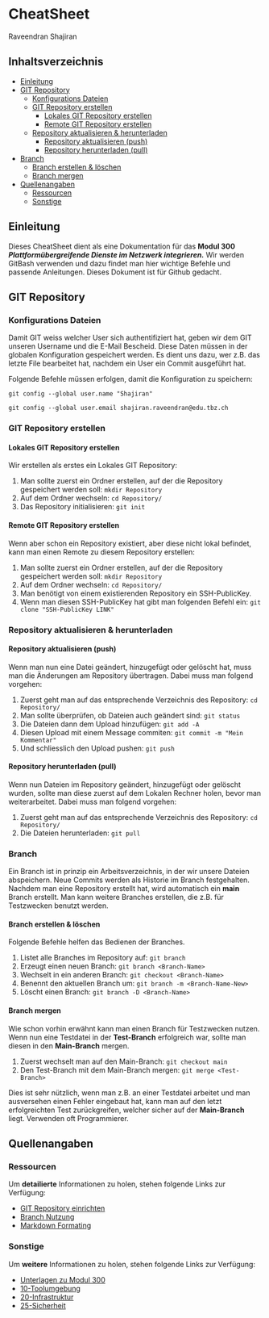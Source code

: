 # CheatSheet

Raveendran Shajiran

## Inhaltsverzeichnis
- [Einleitung](#Einleitung)
- [GIT Repository](#GIT_Repository)
     - [Konfigurations Dateien](#Konfigurations_Dateien)
     - [GIT Repository erstellen](#GIT_Repository_erstellen)
          - [Lokales GIT Repository erstellen](#Lokales_GIT_Repository_erstellen)
          - [Remote GIT Repository erstellen](#Remote_GIT_Repository_erstellen)
     - [Repository aktualisieren & herunterladen](#Repository_aktualisieren_&_herunterladen)
          - [Repository aktualisieren (push)](#Repository_aktualisieren_(push))
          - [Repository herunterladen (pull)](#Repository_herunterladen_(pull))
- [Branch](#Branch)
     - [Branch erstellen & löschen](#Branch_erstellen_&_löschen)
     - [Branch mergen](#Branch_mergen)
- [Quellenangaben](#Quellenangaben)
     - [Ressourcen](#Ressourcen)
     - [Sonstige](#Sonstige)

<a name="Einleitung"></a>
## Einleitung
Dieses CheatSheet dient als eine Dokumentation für das **Modul 300** ***Plattformübergreifende Dienste im Netzwerk integrieren.***
Wir werden GitBash verwenden und dazu findet man hier wichtige Befehle und passende Anleitungen. Dieses Dokument ist für Github gedacht.

<a name="GIT_Repository"></a>
## GIT Repository
<a name="Konfigurations_Dateien"></a>
### Konfigurations Dateien
Damit GIT weiss welcher User sich authentifiziert hat, geben wir dem GIT unseren Username und die E-Mail Bescheid. Diese Daten müssen in der globalen Konfiguration gespeichert werden. Es dient uns dazu, wer z.B. das letzte File bearbeitet hat, nachdem ein User ein Commit ausgeführt hat. 

Folgende Befehle müssen erfolgen, damit die Konfiguration zu speichern:

`git config --global user.name "Shajiran"`

`git config --global user.email shajiran.raveendran@edu.tbz.ch`

<a name="GIT_Repository_erstellen"></a>
### GIT Repository erstellen
<a name="Lokales_GIT_Repository_erstellen"></a>
#### Lokales GIT Repository erstellen
Wir erstellen als erstes ein Lokales GIT Repository:
1. Man sollte zuerst ein Ordner erstellen, auf der die Repository gespeichert werden soll: `mkdir Repository`
2. Auf dem Ordner wechseln: `cd Repository/`
3. Das Repository initialisieren: `git init`

<a name="Remote_GIT_Repository_erstellen"></a>
#### Remote GIT Repository erstellen
Wenn aber schon ein Repository existiert, aber diese nicht lokal befindet, kann man einen Remote zu diesem Repository erstellen:
1. Man sollte zuerst ein Ordner erstellen, auf der die Repository gespeichert werden soll: `mkdir Repository`
2. Auf dem Ordner wechseln: `cd Repository/`
2. Man benötigt von einem existierenden Repository ein SSH-PublicKey. 
3. Wenn man diesen SSH-PublicKey hat gibt man folgenden Befehl ein: `git clone "SSH-PublicKey LINK"`

<a name="Repository_aktualisieren_&_herunterladen"></a>
### Repository aktualisieren & herunterladen
<a name="Repository_aktualisieren_(push)"></a>
#### Repository aktualisieren (push)
Wenn man nun eine Datei geändert, hinzugefügt oder gelöscht hat, muss man die Änderungen am Repository übertragen. Dabei muss man folgend vorgehen:
1. Zuerst geht man auf das entsprechende Verzeichnis des Repository: `cd Repository/`
2. Man sollte überprüfen, ob Dateien auch geändert sind: `git status`
3. Die Dateien dann dem Upload hinzufügen: `git add -A`
4. Diesen Upload mit einem Message commiten: `git commit -m "Mein Kommentar"`
5. Und schliesslich den Upload pushen: `git push`

<a name="Repository_herunterladen_(pull)"></a>
#### Repository herunterladen (pull)
Wenn nun Dateien im Repository geändert, hinzugefügt oder gelöscht wurden, sollte man diese zuerst auf dem Lokalen Rechner holen, bevor man weiterarbeitet. Dabei muss man folgend vorgehen:
1. Zuerst geht man auf das entsprechende Verzeichnis des Repository: `cd Repository/`
2. Die Dateien herunterladen: `git pull`


<a name="Branch"></a>
### Branch
Ein Branch ist in prinzip ein Arbeitsverzeichnis, in der wir unsere Dateien abspeichern. Neue Commits werden als Historie im Branch festgehalten. Nachdem man eine Repository erstellt hat, wird automatisch ein **main** Branch erstellt. Man kann weitere Branches erstellen, die z.B. für Testzwecken benutzt werden. 

<a name="Branch_erstellen_&_löschen"></a>
#### Branch erstellen & löschen
Folgende Befehle helfen das Bedienen der Branches.
1. Listet alle Branches im Repository auf: `git branch`
2. Erzeugt einen neuen Branch: `git branch <Branch-Name>`
3. Wechselt in ein anderen Branch: `git checkout <Branch-Name>`
4. Benennt den aktuellen Branch um: `git branch -m <Branch-Name-New>`
5. Löscht einen Branch: `git branch -D <Branch-Name>`

<a name="Branch_mergen"></a>
#### Branch mergen
Wie schon vorhin erwähnt kann man einen Branch für Testzwecken nutzen. Wenn nun eine Testdatei in der **Test-Branch** erfolgreich war, sollte man diesen in den **Main-Branch** mergen. 
1. Zuerst wechselt man auf den Main-Branch: `git checkout main`
2. Den Test-Branch mit dem Main-Branch mergen: `git merge <Test-Branch>`

Dies ist sehr nützlich, wenn man z.B. an einer Testdatei arbeitet und man ausversehen einen Fehler eingebaut hat, kann man auf den letzt erfolgreichten Test zurückgreifen, welcher sicher auf der **Main-Branch** liegt. Verwenden oft Programmierer. 

<a name="Quellenangaben"></a>
## Quellenangaben
<a name="Ressourcen"></a>
### Ressourcen
Um **detailierte** Informationen zu holen, stehen folgende Links zur Verfügung:
- [GIT Repository einrichten](https://gitlab.com/mbe99/m300-git/-/tree/master)
- [Branch Nutzung](https://git-scm.com/book/de/v2/Git-Branching-Einfaches-Branching-und-Merging)
- [Markdown Formating](https://guides.github.com/features/mastering-markdown/)

<a name="Sonstige"></a>
### Sonstige
Um **weitere** Informationen zu holen, stehen folgende Links zur Verfügung:
- [Unterlagen zu Modul 300](https://github.com/mc-b/M300)
- [10-Toolumgebung](https://github.com/mc-b/M300/tree/master/10-Toolumgebung)
- [20-Infrastruktur](https://github.com/mc-b/M300/tree/master/20-Infrastruktur)
- [25-Sicherheit](https://github.com/mc-b/M300/tree/master/25-Sicherheit)
 
